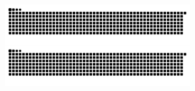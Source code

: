 ![](https://github.com/XenonJuice/XenonJuice/blob/output/github-contribution-grid-snake-dark.svg) 
![](https://github.com/XenonJuice/XenonJuice/blob/output/github-contribution-grid-snake.svg) 
